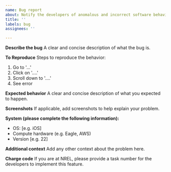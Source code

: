 ```yaml
---
name: Bug report
about: Notify the developers of anomalous and incorrect software behavior
title: ''
labels: bug
assignees: ''

---
```


**Describe the bug**
A clear and concise description of what the bug is.

**To Reproduce**
Steps to reproduce the behavior:
1. Go to '...'
2. Click on '....'
3. Scroll down to '....'
4. See error

**Expected behavior**
A clear and concise description of what you expected to happen.

**Screenshots**
If applicable, add screenshots to help explain your problem.

**System (please complete the following information):**
 - OS: [e.g. iOS]
 - Compute hardware (e.g. Eagle, AWS)
 - Version [e.g. 22]

**Additional context**
Add any other context about the problem here.

**Charge code**
If you are at NREL, please provide a task number for the developers to implement this feature.
